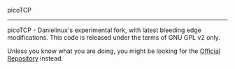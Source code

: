 picoTCP

---------------

picoTCP - Danielinux's experimental fork, with latest bleeding edge modifications.
This code is released under the terms of GNU GPL v2 only.

Unless you know what you are doing, 
you might be looking for the [Official Repository](https://github.com/tass-belgium/picotcp) instead.

